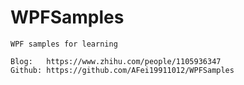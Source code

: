 # WPFSamples

```
WPF samples for learning

Blog:   https://www.zhihu.com/people/1105936347
Github: https://github.com/AFei19911012/WPFSamples
```

